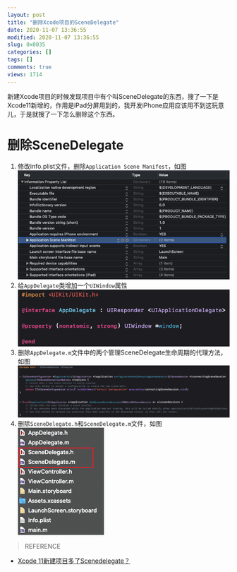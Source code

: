 ```yaml
---
layout: post
title: "删除Xcode项目的SceneDelegate"
date: 2020-11-07 13:36:55
modified: 2020-11-07 13:36:55
slug: 0x0035
categories: []
tags: []
comments: true
views: 1714
---
```

新建Xcode项目的时候发现项目中有个叫SceneDelegate的东西，搜了一下是Xcode11新增的，作用是iPad分屏用到的，我开发iPhone应用应该用不到这玩意儿，于是就搜了一下怎么删除这个东西。<!--more-->
# 删除SceneDelegate
1. 修改info.plist文件，删除`Application Scene Manifest`，如图
[![修改info.plist](/img/0035/0035-1.png "修改info.plist")](/img/0035/0035-1.png "修改info.plist")
2. 给`AppDelegate`类增加一个`UIWindow`属性
[![修改info.plist](/img/0035/0035-2.png "增加window")](/img/0035/0035-2.png "增加window")
3. 删除`AppDelegate.m`文件中的两个管理SceneDelegate生命周期的代理方法，如图
[![删除代理方法](/img/0035/0035-3.png "删除代理方法")](/img/0035/0035-3.png "删除代理方法")
4. 删除`SceneDelegate.h`和`SceneDelegate.m`文件，如图
[![删除代码文件](/img/0035/0035-4.png "删除代码文件")](/img/0035/0035-4.png "删除代码文件")

> REFERENCE
- [Xcode 11新建项目多了Scenedelegate？](https://www.jianshu.com/p/25b37bd40cd7 "Xcode 11新建项目多了Scenedelegate？")